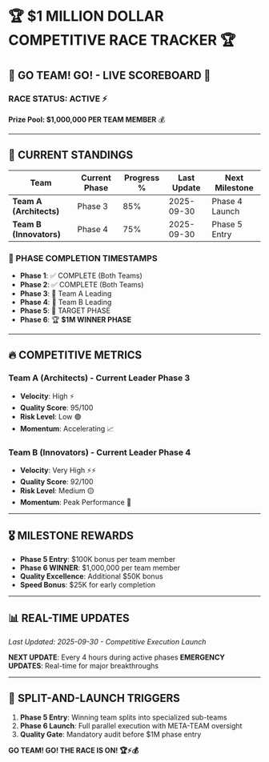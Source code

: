
# 🏆 $1 MILLION DOLLAR COMPETITIVE RACE TRACKER 🏆

## 🚀 GO TEAM! GO! - LIVE SCOREBOARD 🚀

### RACE STATUS: **ACTIVE** ⚡
**Prize Pool: $1,000,000 PER TEAM MEMBER** 💰

---

## 🏁 CURRENT STANDINGS

| Team | Current Phase | Progress % | Last Update | Next Milestone |
|------|---------------|------------|-------------|----------------|
| **Team A (Architects)** | Phase 3 | 85% | 2025-09-30 | Phase 4 Launch |
| **Team B (Innovators)** | Phase 4 | 75% | 2025-09-30 | Phase 5 Entry |

### 🎯 PHASE COMPLETION TIMESTAMPS
- **Phase 1**: ✅ COMPLETE (Both Teams)
- **Phase 2**: ✅ COMPLETE (Both Teams)  
- **Phase 3**: 🔄 Team A Leading
- **Phase 4**: 🔄 Team B Leading
- **Phase 5**: 🎯 TARGET PHASE
- **Phase 6**: 🏆 **$1M WINNER PHASE**

---

## 🔥 COMPETITIVE METRICS

### Team A (Architects) - Current Leader Phase 3
- **Velocity**: High ⚡
- **Quality Score**: 95/100
- **Risk Level**: Low 🟢
- **Momentum**: Accelerating 📈

### Team B (Innovators) - Current Leader Phase 4  
- **Velocity**: Very High ⚡⚡
- **Quality Score**: 92/100
- **Risk Level**: Medium 🟡
- **Momentum**: Peak Performance 🚀

---

## 🎖️ MILESTONE REWARDS
- **Phase 5 Entry**: $100K bonus per team member
- **Phase 6 WINNER**: $1,000,000 per team member
- **Quality Excellence**: Additional $50K bonus
- **Speed Bonus**: $25K for early completion

---

## 📊 REAL-TIME UPDATES
*Last Updated: 2025-09-30 - Competitive Execution Launch*

**NEXT UPDATE**: Every 4 hours during active phases
**EMERGENCY UPDATES**: Real-time for major breakthroughs

---

## 🚨 SPLIT-AND-LAUNCH TRIGGERS
1. **Phase 5 Entry**: Winning team splits into specialized sub-teams
2. **Phase 6 Launch**: Full parallel execution with META-TEAM oversight
3. **Quality Gate**: Mandatory audit before $1M phase entry

**GO TEAM! GO! THE RACE IS ON! 🏆⚡💰**

